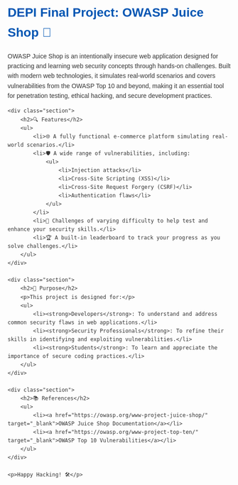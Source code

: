 <!DOCTYPE html>
<html lang="en">
<head>
    <meta charset="UTF-8">
    <meta name="viewport" content="width=device-width, initial-scale=1.0">
    <title>DEPI Final Project: OWASP Juice Shop</title>
    <style>
        body {
            font-family: Arial, sans-serif;
            line-height: 1.6;
            margin: 20px;
            color: #333;
        }
        h1, h2 {
            color: #0056b3;
        }
        ul {
            margin: 10px 0 20px 20px;
        }
        .section {
            margin-bottom: 20px;
        }
        a {
            color: #007bff;
            text-decoration: none;
        }
        a:hover {
            text-decoration: underline;
        }
    </style>
</head>
<body>
    <h1>DEPI Final Project: OWASP Juice Shop 🍹</h1>
    <p>
        OWASP Juice Shop is an intentionally insecure web application designed for practicing and learning web security concepts through hands-on challenges. 
        Built with modern web technologies, it simulates real-world scenarios and covers vulnerabilities from the OWASP Top 10 and beyond, making it an essential tool 
        for penetration testing, ethical hacking, and secure development practices.
    </p>

    <div class="section">
        <h2>🔍 Features</h2>
        <ul>
            <li>🌐 A fully functional e-commerce platform simulating real-world scenarios.</li>
            <li>🛡️ A wide range of vulnerabilities, including:
                <ul>
                    <li>Injection attacks</li>
                    <li>Cross-Site Scripting (XSS)</li>
                    <li>Cross-Site Request Forgery (CSRF)</li>
                    <li>Authentication flaws</li>
                </ul>
            </li>
            <li>🧩 Challenges of varying difficulty to help test and enhance your security skills.</li>
            <li>🏆 A built-in leaderboard to track your progress as you solve challenges.</li>
        </ul>
    </div>

    <div class="section">
        <h2>🚀 Purpose</h2>
        <p>This project is designed for:</p>
        <ul>
            <li><strong>Developers</strong>: To understand and address common security flaws in web applications.</li>
            <li><strong>Security Professionals</strong>: To refine their skills in identifying and exploiting vulnerabilities.</li>
            <li><strong>Students</strong>: To learn and appreciate the importance of secure coding practices.</li>
        </ul>
    </div>

    <div class="section">
        <h2>📚 References</h2>
        <ul>
            <li><a href="https://owasp.org/www-project-juice-shop/" target="_blank">OWASP Juice Shop Documentation</a></li>
            <li><a href="https://owasp.org/www-project-top-ten/" target="_blank">OWASP Top 10 Vulnerabilities</a></li>
        </ul>
    </div>

    <p>Happy Hacking! 🛠️</p>
</body>
</html>
